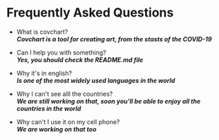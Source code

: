 # Frequently Asked Questions
- What is covchart?  
***Covchart is a tool for creating art, from the stasts of the COVID-19***

- Can I help you with something?  
***Yes, you should check the README.md file***

- Why it's in english?  
***Is one of the most widely used languages in the world***

- Why I can't see alll the countries?  
***We are still working on that, soon you'll be able to enjoy all the countries in the world***

- Why can't I use it on my cell phone?  
***We are working on that too***
